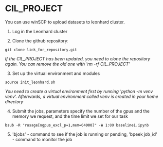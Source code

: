 # CIL_PROJECT

You can use winSCP to upload datasets to leonhard cluster.

1. Log in the Leonhard cluster

2. Clone the github repository: 
```
git clone link_for_repository.git
```
*If the CIL_PROJECT has been updated, you need to clone the repository again. You can remove the old one with 'rm -rf CIL_PROJECT'*

3. Set up the virtual environment and modules
```
source init_leonhard.sh
```
*You need to create a virtual environment first by running 'python -m venv venv'. Afterwards, a virtual environment called venv is created in your home directory*

4. Submit the jobs, parameters specify the number of the gpus and the memory we request, and the time limit we set for our task
```
bsub -R "rusage[ngpus_excl_p=1,mem=64000]" -W 1:00 baseline1.ipynb
```

5. 'bjobs' - command to see if the job is running or pending, 'bpeek job_id' - command to monitor the job

